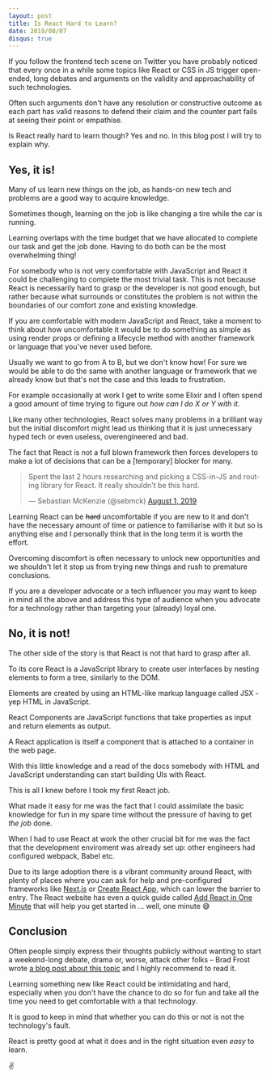 ```yaml
---
layout: post
title: Is React Hard to Learn?
date: 2019/08/07
disqus: true
---
```


If you follow the frontend tech scene on Twitter you have probably noticed that every once in a while some topics like React or CSS in JS trigger open-ended, long debates and arguments on the validity and approachability of such technologies.

Often such arguments don't have any resolution or constructive outcome as each part has valid reasons to defend their claim and the counter part fails at seeing their point or empathise.

Is React really hard to learn though? Yes and no. In this blog post I will try to explain why.

## Yes, it is!

Many of us learn new things on the job, as hands-on new tech and problems are a good way to acquire knowledge.

Sometimes though, learning on the job is like changing a tire while the car is running.

Learning overlaps with the time budget that we have allocated to complete our task and get the job done. Having to do both can be the most overwhelming thing!

For somebody who is not very comfortable with JavaScript and React it could be challenging to complete the most trivial task. This is not because React is necessarily hard to grasp or the developer is not good enough, but rather because what surrounds or constitutes the problem is not within the boundaries of our comfort zone and existing knowledge.

If you are comfortable with modern JavaScript and React, take a moment to think about how uncomfortable it would be to do something as simple as using render props or defining a lifecycle method with another framework or language that you've never used before.

Usually we want to go from A to B, but we don't know how! For sure we would be able to do the same with another language or framework that we already know but that's not the case and this leads to frustration.

For example occasionally at work I get to write some Elixir and I often spend a good amount of time trying to figure out _how can I do X or Y with it_.

Like many other technologies, React solves many problems in a brilliant way but the initial discomfort might lead us thinking that it is just unnecessary hyped tech or even useless, overengineered and bad.

The fact that React is not a full blown framework then forces developers to make a lot of decisions that can be a [temporary] blocker for many.

<div class="Copy-embedTweet">
<blockquote class="twitter-tweet" data-link-color="#008000"><p lang="en" dir="ltr">Spent the last 2 hours researching and picking a CSS-in-JS and routing library for React. It really shouldn&#39;t be this hard.</p>&mdash; Sebastian McKenzie (@sebmck) <a href="https://twitter.com/sebmck/status/1156721441003339776?ref_src=twsrc%5Etfw">August 1, 2019</a></blockquote> <script async src="https://platform.twitter.com/widgets.js" charset="utf-8"></script>
</div>

Learning React can be <span aria-hidden="true">~~hard~~</span> uncomfortable if you are new to it and don't have the necessary amount of time or patience to familiarise with it but so is anything else and I personally think that in the long term it is worth the effort.

Overcoming discomfort is often necessary to unlock new opportunities and we shouldn't let it stop us from trying new things and rush to premature conclusions.

If you are a developer advocate or a tech influencer you may want to keep in mind all the above and address this type of audience when you advocate for a technology rather than targeting your (already) loyal one.

## No, it is not!

The other side of the story is that React is not that hard to grasp after all.

To its core React is a JavaScript library to create user interfaces by nesting elements to form a tree, similarly to the DOM.

Elements are created by using an HTML-like markup language called JSX - yep HTML in JavaScript.

React Components are JavaScript functions that take properties as input and return elements as output.

A React application is itself a component that is attached to a container in the web page.

With this little knowledge and a read of the docs somebody with HTML and JavaScript understanding can start building UIs with React.

This is all I knew before I took my first React job.

What made it easy for me was the fact that I could assimilate the basic knowledge for fun in my spare time without the pressure of having to get *the job* done.

When I had to use React at work the other crucial bit for me was the fact that the development enviroment was already set up: other engineers had configured webpack, Babel etc.

Due to its large adoption there is a vibrant community around React, with plenty of places where you can ask for help and pre-configured frameworks like [Next.js](https://nextjs.org) or [Create React App](https://facebook.github.io/create-react-app/), which can lower the barrier to entry. The React website has even a quick guide called [Add React in One Minute](https://reactjs.org/docs/add-react-to-a-website.html#add-react-in-one-minute) that will help you get started in ... well, one minute 😅

## Conclusion

Often people simply express their thoughts publicly without wanting to start a weekend-long debate, drama or, worse, attack other folks – Brad Frost wrote [a blog post about this topic](http://bradfrost.com/blog/post/i-dunno/) and I highly recommend to read it.

Learning something new like React could be intimidating and hard, especially when you don't have the chance to do so for fun and take all the time you need to get comfortable with a that technology.

It is good to keep in mind that whether you can do this or not is not the technology's fault.

React is pretty good at what it does and in the right situation even *easy* to learn.

✌️




